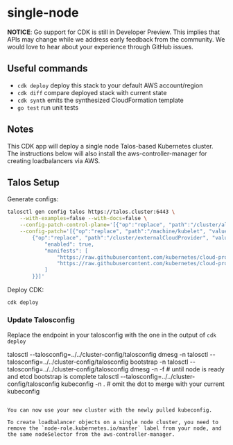 # single-node

**NOTICE**: Go support for CDK is still in Developer Preview. This implies that APIs may
change while we address early feedback from the community. We would love to hear
about your experience through GitHub issues.

## Useful commands

 * `cdk deploy`      deploy this stack to your default AWS account/region
 * `cdk diff`        compare deployed stack with current state
 * `cdk synth`       emits the synthesized CloudFormation template
 * `go test`         run unit tests

## Notes

This CDK app will deploy a single node Talos-based Kubernetes cluster. The instructions below will also install the aws-controller-manager for creating loadbalancers via AWS. 

## Talos Setup

Generate configs:
```bash
talosctl gen config talos https://talos.cluster:6443 \
    --with-examples=false --with-docs=false \
    --config-patch-control-plane='[{"op":"replace", "path":"/cluster/allowSchedulingOnMasters", "value":true}]' \
    --config-patch='[{"op":"replace", "path":"/machine/kubelet", "value": {"registerWithFQDN": true}},
        {"op":"replace", "path":"/cluster/externalCloudProvider", "value": {
            "enabled": true,
            "manifests": [
                "https://raw.githubusercontent.com/kubernetes/cloud-provider-aws/v1.20.0-alpha.0/manifests/rbac.yaml", 
                "https://raw.githubusercontent.com/kubernetes/cloud-provider-aws/v1.20.0-alpha.0/manifests/aws-cloud-controller-manager-daemonset.yaml"
            ]
        }}]'
```

Deploy CDK:
```
cdk deploy
```

### Update Talosconfig
Replace the endpoint in your talosconfig with the one in the output of `cdk deploy`

talosctl --talosconfig=../../cluster-config/talosconfig dmesg -n <ip>
talosctl --talosconfig=../../cluster-config/talosconfig bootstrap -n <ip>
talosctl --talosconfig=../../cluster-config/talosconfig dmesg -n <ip> -f # until node is ready and etcd bootstrap is complete
talosctl --talosconfig=../../cluster-config/talosconfig kubeconfig -n <ip> .  # omit the dot to merge with your current kubeconfig
```

You can now use your new cluster with the newly pulled kubeconfig.

To create loadbalancer objects on a single node cluster, you need to remove the `node-role.kubernetes.io/master` label from your node, and the same nodeSelector from the aws-controller-manager. 